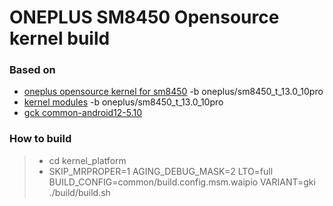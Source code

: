 # ONEPLUS SM8450 Opensource kernel build
### Based on 
 + [oneplus  opensource kernel for sm8450](https://github.com/OnePlusOSS/android_kernel_msm-5.10_oneplus_sm8450) -b oneplus/sm8450_t_13.0_10pro
 + [kernel modules](https://github.com/OnePlusOSS/android_kernel_modules_and_devicetree_oneplus_sm8450) -b oneplus/sm8450_t_13.0_10pro
 + [gck common-android12-5.10](https://source.android.com/docs/setup/build/building-kernels)

### How to build
> * cd kernel_platform
> * SKIP_MRPROPER=1 AGING_DEBUG_MASK=2 LTO=full BUILD_CONFIG=common/build.config.msm.waipio VARIANT=gki ./build/build.sh
